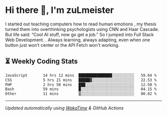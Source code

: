 # Hi there 👋, I'm zuLmeister

I started out teaching computers how to read human emotions , my thesis turned them into overthinking psychologists using CNN and Haar Cascade.
But life said: “Cool AI stuff, now go get a job.” So I jumped into Full Stack Web Development. .
Always learning, always adapting, even when one button just won’t center or the API Fetch won't working.

## ⏳ Weekly Coding Stats
<!--START_SECTION:waka-->

```txt
JavaScript       14 hrs 12 mins  ███████████████░░░░░░░░░░   59.64 %
CSS              5 hrs 21 mins   █████▓░░░░░░░░░░░░░░░░░░░   22.53 %
PHP              2 hrs 58 mins   ███░░░░░░░░░░░░░░░░░░░░░░   12.50 %
Bash             59 mins         █░░░░░░░░░░░░░░░░░░░░░░░░   04.15 %
Other            11 mins         ▒░░░░░░░░░░░░░░░░░░░░░░░░   00.82 %
```

<!--END_SECTION:waka-->

---
*Updated automatically using [WakaTime](https://wakatime.com/) & GitHub Actions*
